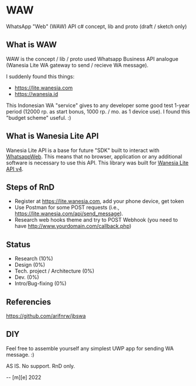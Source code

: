 # WAW

WhatsApp "Web" (WAW) API c# concept, lib and proto (draft / sketch only)

## What is WAW

WAW is the concept / lib / proto used  Whatsapp Business API analogue (Wanesia Lite WA gateway to send / recieve WA message).

I suddenly found this things:
- https://lite.wanesia.com
- https://wanesia.id

This Indonesian WA "service" gives to any developer some good test 1-year period (12000 rp. as start bonus, 1000 rp. / mo. as 1 device use). I found this "budget scheme" useful. :)

## What is Wanesia Lite API
Wanesia Lite API is a base for future "SDK" built to interact with [WhatsappWeb](https://web.whatsapp.com/). This means that no browser, application or any additional software is necessary to use this API. 
This library was built for [Wanesia Lite API v4](https://documenter.getpostman.com/view/6039046/Uz5NjYyE). 

## Steps of RnD
- Register at https://lite.wanesia.com, add your phone device, get token
- Use Postman for some POST requests (i.e., https://lite.wanesia.com/api/send_message).
- Research web hooks theme and try to POST Webhook (you need to have http://www.yourdomain.com/callback.php)

## Status
- Research (10%)
- Design (0%)
- Tech. project / Architecture (0%)
- Dev. (0%)
- Intro/Bug-fixing (0%)

## Referencies
https://github.com/arifnrw/jbswa

## DIY
Feel free to assemble yourself any simplest UWP app for sending WA message. :)

AS IS. No support. RnD only. 

-- [m][e] 2022
